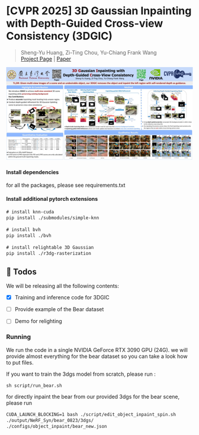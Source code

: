 # [CVPR 2025] 3D Gaussian Inpainting with Depth-Guided Cross-view Consistency (3DGIC)<br>
> Sheng-Yu Huang, Zi-Ting Chou, Yu-Chiang Frank Wang <br>
> [Project Page](https://peterjohnsonhuang.github.io/3dgic-pages/) | [Paper](https://arxiv.org/abs/2502.11801)


<div align="center">
  <img src="img_src/3DGIC_CVPR2025.jpg"/>
</div>


#### Install dependencies
for all the packages, please see requirements.txt

#### Install additional pytorch extensions


```shell
# install knn-cuda
pip install ./submodules/simple-knn

# install bvh
pip install ./bvh

# install relightable 3D Gaussian
pip install ./r3dg-rasterization
```

## :bookmark_tabs: Todos
We will be releasing all the following contents:
- [x] Training and inference code for 3DGIC
- [ ] Provide example of the Bear dataset
- [ ] Demo for relighting


### Running
We run the code in a single NVIDIA GeForce RTX 3090 GPU (24G). we will provide almost everything for the bear dataset so you can take a look how to put files. 

If you want to train the 3dgs model from scratch, please run 
:
```
sh script/run_bear.sh
```

for directly inpaint the bear from our provided 3dgs for the bear scene, please run

```
CUDA_LAUNCH_BLOCKING=1 bash ./script/edit_object_inpaint_spin.sh  ./output/NeRF_Syn/bear_0823/3dgs/  ./configs/object_inpaint/bear_new.json
```





